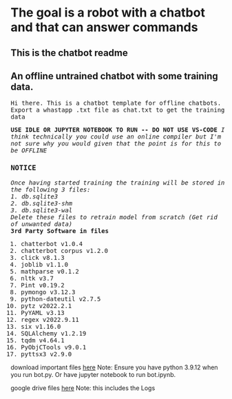 # **The goal is a robot with a chatbot and that can answer commands**
## This is the chatbot readme

## An offline untrained chatbot with some training data.

<samp>

Hi there. This is a chatbot template for offline chatbots. Export a whastapp .txt file as chat.txt to get the training data

**USE IDLE OR JUPYTER NOTEBOOK TO RUN -- DO NOT USE VS-CODE**
*I think technically you could use an online compiler but I'm not sure why you would given that the point is for this to be OFFLINE*

### NOTICE
*Once having started training the training will be stored in the following 3 files:*
<br/>
*1. db.sqlite3*<br/>
*2. db.sqlite3-shm*<br/>
*3. db.sqlite3-wal*
<br/>
*Delete these files to retrain model from scratch (Get rid of unwanted data)*<br/>
**3rd Party Software in files**
1. chatterbot v1.0.4
2. chatterbot corpus v1.2.0
3. click v8.1.3
4. joblib v1.1.0
5. mathparse v0.1.2
6. nltk v3.7
7. Pint v0.19.2
8. pymongo v3.12.3
9. python-dateutil v2.7.5
10. pytz v2022.2.1
11. PyYAML v3.13
12. regex v2022.9.11
13. six v1.16.0
14. SQLAlchemy v1.2.19
15. tqdm v4.64.1
16. PyObjCTools v9.0.1
17. pyttsx3 v2.9.0
</samp>

download important files [here](https://download-directory.github.io/?url=https://github.com/yaushing/Project_BD-1/tree/main/Chatbot) Note: Ensure you have python 3.9.12 when you run bot.py. Or have jupyter notebook to run bot.ipynb.

google drive files [here](https://drive.google.com/drive/folders/1n5xFQ4yWR1BsTRHwFPxMJ7VsHFLtDvt1) Note: this includes the Logs

